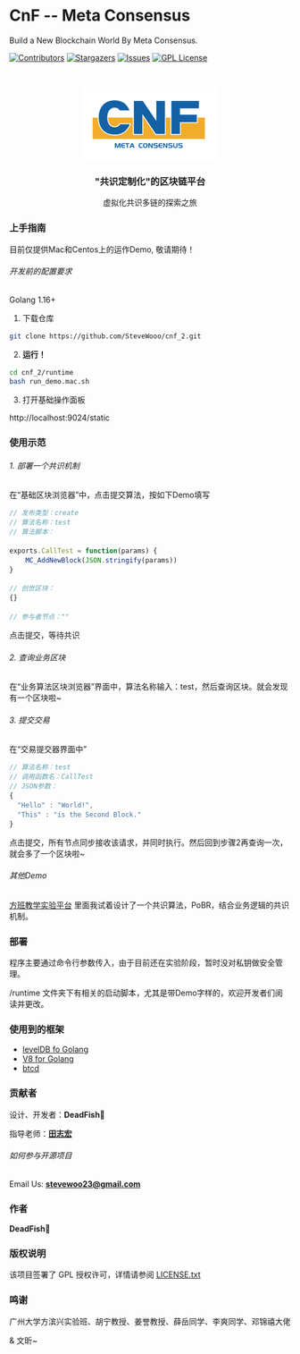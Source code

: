 # CnF -- Meta Consensus 

Build a New Blockchain World By Meta Consensus.

<!-- PROJECT SHIELDS -->

[![Contributors][contributors-shield]][contributors-url]
[![Stargazers][stars-shield]][stars-url]
[![Issues][issues-shield]][issues-url]
[![GPL License][license-shield]][license-url]

<!-- PROJECT LOGO -->
<br />

<p align="center">
  <a href="https://github.com/SteveWooo/cnf_2">
    <img src="CnF-logo.png" alt="Logo" width="243" height="129">
  </a>

  <h3 align="center">"共识定制化"的区块链平台</h3>
  <p align="center">
    虚拟化共识多链的探索之旅
  </p>
</p>
 

### 上手指南

目前仅提供Mac和Centos上的运作Demo, 敬请期待！

###### 开发前的配置要求

Golang 1.16+

1. 下载仓库

```sh
git clone https://github.com/SteveWooo/cnf_2.git
```

2. **运行！**

```sh
cd cnf_2/runtime
bash run_demo.mac.sh
```

3. 打开基础操作面板

http://localhost:9024/static

### 使用示范

###### 1. 部署一个共识机制

在“基础区块浏览器”中，点击提交算法，按如下Demo填写
```javascript
// 发布类型：create
// 算法名称：test
// 算法脚本：

exports.CallTest = function(params) {
    MC_AddNewBlock(JSON.stringify(params))
}

// 创世区块：
{}

// 参与者节点：""
```

点击提交，等待共识

###### 2. 查询业务区块

在“业务算法区块浏览器”界面中，算法名称输入：test，然后查询区块。就会发现有一个区块啦~

###### 3. 提交交易

在“交易提交器界面中”
```javascript
// 算法名称：test
// 调用函数名：CallTest
// JSON参数：
{
  "Hello" : "World!",
  "This" : "is the Second Block."
}

```
点击提交，所有节点同步接收该请求，并同时执行。然后回到步骤2再查询一次，就会多了一个区块啦~

###### 其他Demo

<a href="https://github.com/SteveWooo/testin">方班教学实验平台</a>
里面我试着设计了一个共识算法，PoBR，结合业务逻辑的共识机制。

### 部署

程序主要通过命令行参数传入，由于目前还在实验阶段，暂时没对私钥做安全管理。

/runtime 文件夹下有相关的启动脚本，尤其是带Demo字样的，欢迎开发者们阅读并更改。

### 使用到的框架

- [levelDB fo Golang](github.com/syndtr/goleveldb)
- [V8 for Golang](github.com/robertkrimen/otto)
- [btcd](github.com/btcsuite/btcd)

### 贡献者

设计、开发者：**DeadFish🐡**

指导老师：**[田志宏](https://baike.baidu.com/item/田志宏/50882780)**

###### 如何参与开源项目

Email Us: **stevewoo23@gmail.com** 

### 作者

**DeadFish🐡**

### 版权说明

该项目签署了 GPL 授权许可，详情请参阅 [LICENSE.txt](https://github.com/SteveWooo/cnf_2/blob/master/LICENSE)

### 鸣谢

广州大学方滨兴实验班、胡宁教授、姜誉教授、薛岳同学、李爽同学、邓锦禧大佬

& 文昕~

<!-- links -->
[your-project-path]:shaojintian/Best_README_template
[contributors-shield]: https://img.shields.io/badge/%E5%BC%80%E5%8F%91%E8%80%85-DeadFish-green
[contributors-url]: https://github.com/shaojintian/Best_README_template/graphs/contributors
[stars-shield]: https://img.shields.io/badge/Star-0-yellow
[stars-url]: https://github.com/shaojintian/Best_README_template/stargazers
[issues-shield]: https://img.shields.io/badge/Issue-0-blue
[issues-url]: https://img.shields.io/github/issues/shaojintian/Best_README_template.svg
[license-shield]: https://img.shields.io/badge/License-GPL-green.svg?style=flat-square
[license-url]: https://github.com/shaojintian/Best_README_template/blob/master/LICENSE.txt




